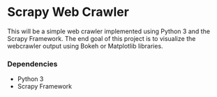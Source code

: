 # Scrapy Web Crawler

This will be a simple web crawler implemented using Python 3 and the Scrapy Framework. The end goal of this project is to visualize the webcrawler output using Bokeh or Matplotlib libraries.

### Dependencies

* Python 3
* Scrapy Framework